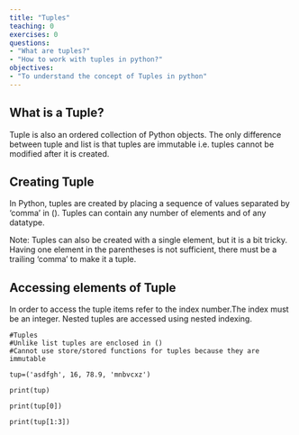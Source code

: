 ```yaml
---
title: "Tuples"
teaching: 0
exercises: 0
questions:
- "What are tuples?"
- "How to work with tuples in python?"
objectives:
- "To understand the concept of Tuples in python"
---
```



## What is a Tuple?
Tuple is also an ordered collection of Python objects. The only difference between tuple and list is that tuples are immutable i.e. tuples cannot be modified after it is created.
 

## Creating Tuple
In Python, tuples are created by placing a sequence of values separated by ‘comma’ in (). Tuples can contain any number of elements and of any datatype.

Note: Tuples can also be created with a single element, but it is a bit tricky. Having one element in the parentheses is not sufficient, there must be a trailing ‘comma’ to make it a tuple.


## Accessing elements of Tuple
In order to access the tuple items refer to the index number.The index must be an integer. Nested tuples are accessed using nested indexing.

~~~
#Tuples
#Unlike list tuples are enclosed in ()
#Cannot use store/stored functions for tuples because they are immutable

tup=('asdfgh', 16, 78.9, 'mnbvcxz')

print(tup)

print(tup[0])

print(tup[1:3])
~~~
